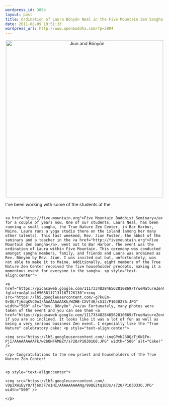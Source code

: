 ```yaml
--- 
wordpress_id: 3804
layout: post
title: Ordination of Laura Bŏnyōn Neal in the Five Mountain Zen Sangha
date: 2011-08-09 19:51:33
wordpress_url: http://www.openbuddha.com/?p=3804
---
```

<p style="text-align:center">
                                                                                                                                                                                                                                                                                                                                                                                                                                                                                                                                                                                                                                                                                                                                                                                                                                                                                                                                              <a href="https://picasaweb.google.com/111733482846562810869/TrueNatureZenCtrCeremonies2011?fgl=true&pli=1#5638114373142351458"><img src="https://lh5.googleusercontent.com/-cPvQ1WTkVzs/Tj6bJn4sjmI/AAAAAAAAAJM/AagbPC0QNI4/s720/P1030247.JPG" width="500" alt="Jiun and Bŏnyōn" /></a>
                                                                                                                                                                                                                                                                                                                                                                                                                                                                                                                                                                                                                                                                                                                                                                                                                                                                                                                                            </p> I've been working with some of the students at the 
                                                                                                                                                                                                                                                                                                                                                                                                                                                                                                                                                                                                                                                                                                                                                                                                                                                                                                                                            
                                                                                                                                                                                                                                                                                                                                                                                                                                                                                                                                                                                                                                                                                                                                                                                                                                                                                                                                            <a href="http://five-mountain.org">Five Mountain Buddhist Seminary</a> for a couple of years now. One of our students, Laura Neal, has been running a small sangha, the True Nature Zen Center, in Bar Harbor, Maine. Laura runs a yoga studio there on the island (among her many other talents). This last weekend, Rev. Jiun Foster, the abbot of the seminary and a teacher in the <a href="http://fivemountain.org">Five Mountain Zen Sangha</a>, went out to Bar Harbor. The event was the ordination of Laura within Five Mountain. This ceremony was conducted amongst sangha members, family, and friends and Laura was ordained as Rev. Bŏnyōn by Rev. Jiun. I was invited out but, unfortunately, was not able to make it to Maine. Additionally, eight members of the True Nature Zen Center received the five householder precepts, making it a momentous event for everyone in the sangha. <p style="text-align:center">
                                                                                                                                                                                                                                                                                                                                                                                                                                                                                                                                                                                                                                                                                                                                                                                                                                                                                                                                              <a href="https://picasaweb.google.com/111733482846562810869/TrueNatureZenCtrCeremonies2011?fgl=true&pli=1#5638117131167126130"><img src="https://lh5.googleusercontent.com/-g7kuEm-9rQU/Tj6dqKVC0nI/AAAAAAAAAKk/WZHB-CXVf4E/s512/P1030276.JPG" width="500" alt="Rev. Bŏnyōn" /></a> Fortunately, many photos were taken of the event and you can see them <a href="https://picasaweb.google.com/111733482846562810869/TrueNatureZenCtrCeremonies2011?">here</a> if you are so inclined. It looks like it was a lot of fun as well as being a very serious business Zen event. I especially like the "True Nature" celebratory cake: <p style="text-align:center">
                                                                                                                                                                                                                                                                                                                                                                                                                                                                                                                                                                                                                                                                                                                                                                                                                                                                                                                                                <img src="https://lh5.googleusercontent.com/-inqGPmb23OQ/Tj6N1Fn-PjI/AAAAAAAAAFk/w2bOHFAMBZY/s720/P1030160.JPG" width="500" alt="Cake!" />
                                                                                                                                                                                                                                                                                                                                                                                                                                                                                                                                                                                                                                                                                                                                                                                                                                                                                                                                              </p> Congratulations to the new priest and householders of the True Nature Zen Center! 
                                                                                                                                                                                                                                                                                                                                                                                                                                                                                                                                                                                                                                                                                                                                                                                                                                                                                                                                              
                                                                                                                                                                                                                                                                                                                                                                                                                                                                                                                                                                                                                                                                                                                                                                                                                                                                                                                                              <p style="text-align:center">
                                                                                                                                                                                                                                                                                                                                                                                                                                                                                                                                                                                                                                                                                                                                                                                                                                                                                                                                                <img src="https://lh3.googleusercontent.com/-v0pIXW1EyY0/Tj6m3F7o1HI/AAAAAAAAANg/99QG2tq1BJs/s720/P1030330.JPG" width="500" />
                                                                                                                                                                                                                                                                                                                                                                                                                                                                                                                                                                                                                                                                                                                                                                                                                                                                                                                                              </p>